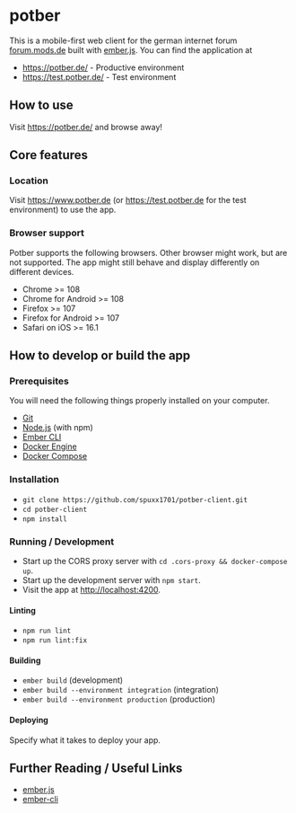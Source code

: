 # potber

This is a mobile-first web client for the german internet forum [forum.mods.de](https://foru.mods.de) built with [ember.js](https://emberjs.com/). You can find the application at

- https://potber.de/ - Productive environment
- https://test.potber.de/ - Test environment

## How to use

Visit https://potber.de/ and browse away!

## Core features

### Location

Visit https://www.potber.de (or https://test.potber.de for the test environment) to use the app.

### Browser support

Potber supports the following browsers. Other browser might work, but are not supported. The app might still behave and display differently on different devices.

- Chrome >= 108
- Chrome for Android >= 108
- Firefox >= 107
- Firefox for Android >= 107
- Safari on iOS >= 16.1

## How to develop or build the app

### Prerequisites

You will need the following things properly installed on your computer.

- [Git](https://git-scm.com/)
- [Node.js](https://nodejs.org/) (with npm)
- [Ember CLI](https://cli.emberjs.com/release/)
- [Docker Engine](https://docs.docker.com/engine/release-notes/)
- [Docker Compose](https://docs.docker.com/compose/release-notes/)

### Installation

- `git clone https://github.com/spuxx1701/potber-client.git`
- `cd potber-client`
- `npm install`

### Running / Development

- Start up the CORS proxy server with `cd .cors-proxy && docker-compose up`.
- Start up the development server with `npm start`.
- Visit the app at [http://localhost:4200](http://localhost:4200).

#### Linting

- `npm run lint`
- `npm run lint:fix`

#### Building

- `ember build` (development)
- `ember build --environment integration` (integration)
- `ember build --environment production` (production)

#### Deploying

Specify what it takes to deploy your app.

## Further Reading / Useful Links

- [ember.js](https://emberjs.com/)
- [ember-cli](https://cli.emberjs.com/release/)
